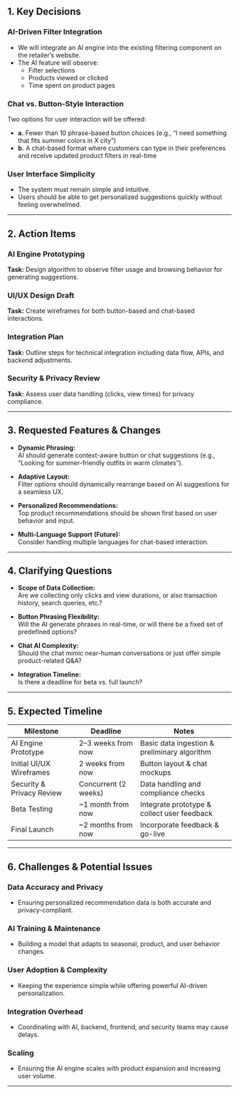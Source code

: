 
## 1. Key Decisions

### **AI-Driven Filter Integration**
- We will integrate an AI engine into the existing filtering component on the retailer’s website.
- The AI feature will observe:
  - Filter selections
  - Products viewed or clicked
  - Time spent on product pages

### **Chat vs. Button-Style Interaction**
Two options for user interaction will be offered:
- **a.** Fewer than 10 phrase-based button choices (e.g., “I need something that fits summer colors in X city”)
- **b.** A chat-based format where customers can type in their preferences and receive updated product filters in real-time

### **User Interface Simplicity**
- The system must remain simple and intuitive.
- Users should be able to get personalized suggestions quickly without feeling overwhelmed.

---

## 2. Action Items

### **AI Engine Prototyping**  
**Task:** Design algorithm to observe filter usage and browsing behavior for generating suggestions.

### **UI/UX Design Draft**  
**Task:** Create wireframes for both button-based and chat-based interactions.

### **Integration Plan**  
**Task:** Outline steps for technical integration including data flow, APIs, and backend adjustments.

### **Security & Privacy Review**  
**Task:** Assess user data handling (clicks, view times) for privacy compliance.

---

## 3. Requested Features & Changes

- **Dynamic Phrasing:**  
  AI should generate context-aware button or chat suggestions (e.g., “Looking for summer-friendly outfits in warm climates”).

- **Adaptive Layout:**  
  Filter options should dynamically rearrange based on AI suggestions for a seamless UX.

- **Personalized Recommendations:**  
  Top product recommendations should be shown first based on user behavior and input.

- **Multi-Language Support (Future):**  
  Consider handling multiple languages for chat-based interaction.

---

## 4. Clarifying Questions

- **Scope of Data Collection:**  
  Are we collecting only clicks and view durations, or also transaction history, search queries, etc.?

- **Button Phrasing Flexibility:**  
  Will the AI generate phrases in real-time, or will there be a fixed set of predefined options?

- **Chat AI Complexity:**  
  Should the chat mimic near-human conversations or just offer simple product-related Q&A?

- **Integration Timeline:**  
  Is there a deadline for beta vs. full launch?

---

## 5. Expected Timeline

| **Milestone**              | **Deadline**        | **Notes**                                      |
|---------------------------|---------------------|------------------------------------------------|
| AI Engine Prototype        | 2–3 weeks from now   | Basic data ingestion & preliminary algorithm   |
| Initial UI/UX Wireframes   | 2 weeks from now     | Button layout & chat mockups                   |
| Security & Privacy Review  | Concurrent (2 weeks) | Data handling and compliance checks            |
| Beta Testing               | ~1 month from now    | Integrate prototype & collect user feedback    |
| Final Launch               | ~2 months from now   | Incorporate feedback & go-live                 |

---

## 6. Challenges & Potential Issues

### **Data Accuracy and Privacy**
- Ensuring personalized recommendation data is both accurate and privacy-compliant.

### **AI Training & Maintenance**
- Building a model that adapts to seasonal, product, and user behavior changes.

### **User Adoption & Complexity**
- Keeping the experience simple while offering powerful AI-driven personalization.

### **Integration Overhead**
- Coordinating with AI, backend, frontend, and security teams may cause delays.

### **Scaling**
- Ensuring the AI engine scales with product expansion and increasing user volume.

---
